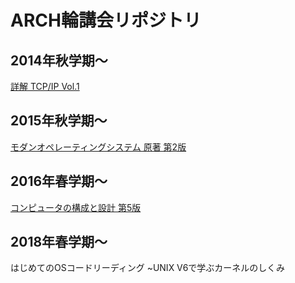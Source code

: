ARCH輪講会リポジトリ
========

## 2014年秋学期〜
[詳解 TCP/IP Vol.1](01-tcp-ip.md)

## 2015年秋学期〜
[モダンオペレーティングシステム 原著 第2版](02-modern-os.md)

## 2016年春学期〜
[コンピュータの構成と設計 第5版](03-patahene.md)

## 2018年春学期〜
はじめてのOSコードリーディング ~UNIX V6で学ぶカーネルのしくみ

